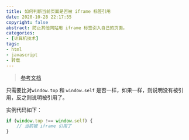 ```yaml
---
title: 如何判断当前页面是否被 iframe 标签引用
date: 2020-10-28 22:17:55
copyright: false
abstract: 防止其他网站用 iframe 标签引入自己的页面。
categories:
- [计算机技术]
tags:
- html
- javascript
- 转载
---
```


> [参考文档](https://www.jb51.net/article/102711.htm)

只需要比对`window.top` 和 `window.self` 是否一样，如果一样，则说明没有被引用，反之则说明被引用了。

实例代码如下：

```javascript
if (window.top !== window.self) {
    // 当前被 iframe 引用了
}
```




